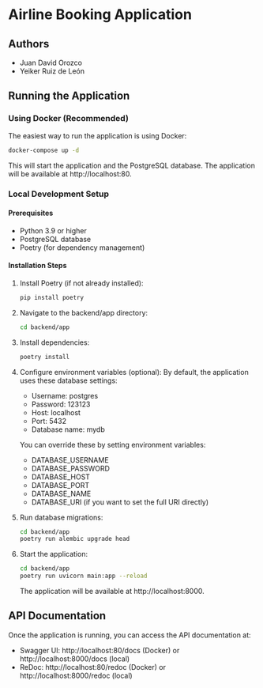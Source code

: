 # Airline Booking Application

## Authors
- Juan David Orozco 
- Yeiker Ruiz de León


## Running the Application

### Using Docker (Recommended)
The easiest way to run the application is using Docker:

```bash
docker-compose up -d
```

This will start the application and the PostgreSQL database. The application will be available at http://localhost:80.

### Local Development Setup

#### Prerequisites
- Python 3.9 or higher
- PostgreSQL database
- Poetry (for dependency management)

#### Installation Steps

1. Install Poetry (if not already installed):
   ```bash
   pip install poetry
   ```

2. Navigate to the backend/app directory:
   ```bash
   cd backend/app
   ```

3. Install dependencies:
   ```bash
   poetry install
   ```

4. Configure environment variables (optional):
   By default, the application uses these database settings:
   - Username: postgres
   - Password: 123123
   - Host: localhost
   - Port: 5432
   - Database name: mydb

   You can override these by setting environment variables:
   - DATABASE_USERNAME
   - DATABASE_PASSWORD
   - DATABASE_HOST
   - DATABASE_PORT
   - DATABASE_NAME
   - DATABASE_URI (if you want to set the full URI directly)

5. Run database migrations:
   ```bash
   cd backend/app
   poetry run alembic upgrade head
   ```

6. Start the application:
   ```bash
   cd backend/app
   poetry run uvicorn main:app --reload
   ```

   The application will be available at http://localhost:8000.

## API Documentation
Once the application is running, you can access the API documentation at:
- Swagger UI: http://localhost:80/docs (Docker) or http://localhost:8000/docs (local)
- ReDoc: http://localhost:80/redoc (Docker) or http://localhost:8000/redoc (local)
